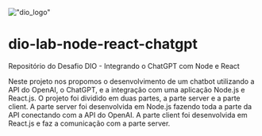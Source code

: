 !["dio_logo"](https://digitalinnovationone.github.io/roadmaps/assets/logo-dio.svg)

# dio-lab-node-react-chatgpt
Repositório do Desafio DIO - Integrando o ChatGPT com Node e React

Neste projeto nos propomos o desenvolvimento de um chatbot utilizando a API do OpenAI, o ChatGPT, e a integração com uma aplicação Node.js e React.js. O projeto foi dividido em duas partes, a parte server e a parte client. A parte server foi desenvolvida em Node.js fazendo toda a parte da API conectando com a API do OpenAI. A parte client foi desenvolvida em React.js e faz a comunicação com a parte server.
